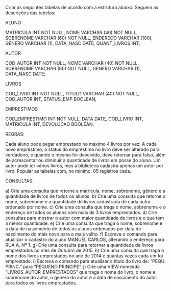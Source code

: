 Criar as seguintes tabelas de acordo com a estrutura abaixo:
Seguem as descrições das tabelas:

ALUNO

MATRICULA		INT	NOT NULL,
NOME			VARCHAR (40) NOT NULL,
SOBRENOME		VARCHAR (60) NOT NULL,
ENDERECO		VARCHAR (100),
GENERO			VARCHAR (1),
DATA_NASC		DATE,
QUANT_LIVROS		INT;


AUTOR

COD_AUTOR		INT	NOT NULL,
NOME			VARCHAR (40) NOT NULL,
SOBRENOME		VARCHAR (60) NOT NULL,
GENERO			VARCHAR (1),
DATA_NASC		DATE;


LIVROS

COD_LIVRO		INT 	NOT NULL,
TÍTULO			VARCHAR (40) NOT NULL,
COD_AUTOR		INT,
STATUS_EMP		BOOLEAN;


EMPRESTIMOS

COD_EMPRESTIMO	INT	NOT NULL,
DATA			DATE,
COD_LIVRO		INT,
MATRICULA		INT,
DEVOLUCAO		BOOLEAN;


REGRAS:	

Cada aluno pode pegar emprestado no máximo 4 livros por vez;
A cada novo empréstimo, o status do empréstimo no livro deve ser alterado para verdadeiro, e quando o mesmo for devolvido, deve retornar para falso, além de acrescentar ou diminuir a quantidade de livros em posse do aluno.
Um autor pode ter vários livros, mas a biblioteca cadastra apenas um autor por livro.
Popular as tabelas com, no mínimo, 05 registros cada.
	
CONSULTAS:

a) 	Crie uma consulta que retorne a matricula, nome, sobrenome, gênero e a quantidade de livros de todos os alunos.
b)	 Crie uma consulta que retorne o nome, sobrenome e a quantidade de livros cadastrada de cada autor ordenado por nome.
c) 	Crie uma consulta que traga o nome, sobrenome e o endereço de todos os alunos com mais de 3 livros emprestados.
d) 	Crie consultas para mostrar o autor com maior quantidade de livros e o que tem a menor quantidade.
e)	Crie uma consulta que traga o nome, sobrenome e a data de nascimento de todos os alunos ordenados por data de nascimento do mais novo para o mais velho.
f) 	Escreva o comando para atualizar o cadastro do aluno MANUEL CARLOS, alterando o endereço para RUA A, Nº 1.
g)	Crie uma consulta para retornar a quantidade de livros emprestados no mês de Outubro de 2015.
h)	Crie uma consulta que traga o nome dos livros emprestados no ano de 2014 e quantas vezes cada um foi emprestado.
i)	Escreva o comando para atualizar o título do livro de: “PEQU. PRINC.” para “PEQUENO PRINCIPE”.
j)    Crie uma VIEW nomeada “LIVROS_AUTOR_EMPRESTADOS” que traga o nome do livro, o nome e sobrenome do autor, o genero do autor e a data de nascimento do autor para todos os livros emprestados.
